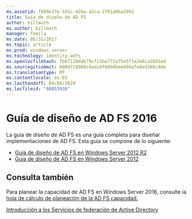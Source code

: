 ```yaml
---
ms.assetid: fb09e37e-5d1c-428a-a2ca-2f01a0ba2992
title: Guía de diseño de AD FS
author: billmath
ms.author: billmath
manager: femila
ms.date: 05/31/2017
ms.topic: article
ms.prod: windows-server
ms.technology: identity-adfs
ms.openlocfilehash: fb07120d4b79cfc5be772a75e5f1e2e6ca2081ed
ms.sourcegitcommit: b00d7c8968c4adc8f699dbee694afe6ed36bc9de
ms.translationtype: MT
ms.contentlocale: es-ES
ms.lasthandoff: 04/08/2020
ms.locfileid: "80853938"
---
```

# <a name="ad-fs-2016-design-guide"></a>Guía de diseño de AD FS 2016



La guía de diseño de AD FS es una guía completa para diseñar implementaciones de AD FS.  Esta guía se compone de lo siguiente:

-   [Guía de diseño de AD FS en Windows Server 2012 R2](AD-FS-Design-Guide-in-Windows-Server-2012-R2.md)
-   [Guía de diseño de AD FS en Windows Server 2012](AD-FS-Design-Guide-in-Windows-Server-2012.md)
  

  
## <a name="see-also"></a>Consulta también  
Para planear la capacidad de AD FS en Windows Server 2016, consulte la [hoja de cálculo de planeación de la AD FS capacidad.](http://adfsdocs.blob.core.windows.net/adfs/ADFSCapacity2016.xlsx)  
  
[Introducción a los Servicios de federación de Active Directory](../../Active-Directory-Federation-Services.md)

